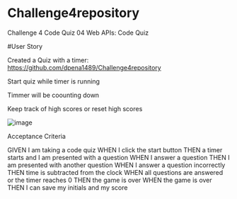 # Challenge4repository
Challenge 4 Code Quiz
04 Web APIs: Code Quiz

#User Story

Created a Quiz with a timer: https://github.com/dpena1489/Challenge4repository

Start quiz while timer is running

Timmer will be coounting down 
 
Keep track of high scores or reset high scores 

![image](https://github.com/dpena1489/Challenge4repository/assets/150938385/7dbfd8d3-47c7-48fe-92cb-a7ab824c72d1)


Acceptance Criteria

GIVEN I am taking a code quiz
WHEN I click the start button
THEN a timer starts and I am presented with a question
WHEN I answer a question
THEN I am presented with another question
WHEN I answer a question incorrectly
THEN time is subtracted from the clock
WHEN all questions are answered or the timer reaches 0
THEN the game is over
WHEN the game is over
THEN I can save my initials and my score
